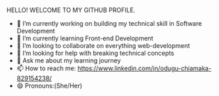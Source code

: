  HELLO! WELCOME TO MY GITHUB PROFILE.

- 🔭 I’m currently working on building my technical skill in Software Development
- 🌱 I’m currently learning Front-end Development
- 👯 I’m looking to collaborate on everything web-development
- 🤔 I’m looking for help with breaking technical concepts
- 💬 Ask me about my learning journey
- 📫 How to reach me: https://www.linkedin.com/in/odugu-chiamaka-829154238/
- 😄 Pronouns:(She/Her)

